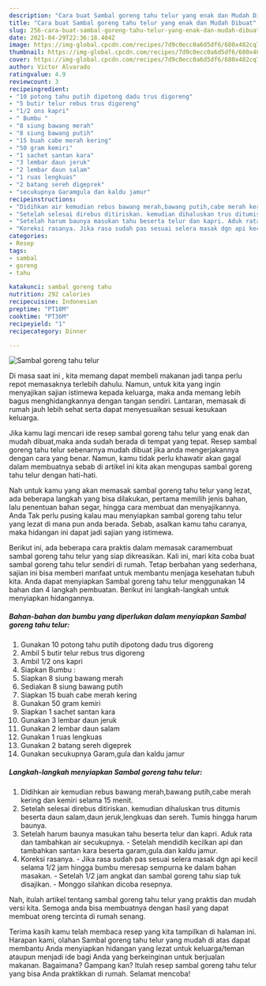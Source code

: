 ```yaml
---
description: "Cara buat Sambal goreng tahu telur yang enak dan Mudah Dibuat"
title: "Cara buat Sambal goreng tahu telur yang enak dan Mudah Dibuat"
slug: 256-cara-buat-sambal-goreng-tahu-telur-yang-enak-dan-mudah-dibuat
date: 2021-04-29T22:36:18.404Z
image: https://img-global.cpcdn.com/recipes/7d9c0ecc0a6d5df6/680x482cq70/sambal-goreng-tahu-telur-foto-resep-utama.jpg
thumbnail: https://img-global.cpcdn.com/recipes/7d9c0ecc0a6d5df6/680x482cq70/sambal-goreng-tahu-telur-foto-resep-utama.jpg
cover: https://img-global.cpcdn.com/recipes/7d9c0ecc0a6d5df6/680x482cq70/sambal-goreng-tahu-telur-foto-resep-utama.jpg
author: Victor Alvarado
ratingvalue: 4.9
reviewcount: 3
recipeingredient:
- "10 potong tahu putih dipotong dadu trus digoreng"
- "5 butir telur rebus trus digoreng"
- "1/2 ons kapri"
- " Bumbu "
- "8 siung bawang merah"
- "8 siung bawang putih"
- "15 buah cabe merah kering"
- "50 gram kemiri"
- "1 sachet santan kara"
- "3 lembar daun jeruk"
- "2 lembar daun salam"
- "1 ruas lengkuas"
- "2 batang sereh digeprek"
- "secukupnya Garamgula dan kaldu jamur"
recipeinstructions:
- "Didihkan air kemudian rebus bawang merah,bawang putih,cabe merah kering dan kemiri selama 15 menit."
- "Setelah selesai direbus ditiriskan. kemudian dihaluskan trus ditumis beserta daun salam,daun jeruk,lengkuas dan sereh. Tumis hingga harum baunya."
- "Setelah harum baunya masukan tahu beserta telur dan kapri. Aduk rata dan tambahkan air secukupnya. Setelah mendidih kecilkan api dan tambahkan santan kara beserta garam,gula.dan kaldu jamur."
- "Koreksi rasanya. Jika rasa sudah pas sesuai selera masak dgn api kecil selama 1/2 jam hingga bumbu meresap sempurna ke dalam bahan masakan. Setelah 1/2 jam angkat dan sambal goreng tahu siap tuk disajikan. Monggo silahkan dicoba resepnya."
categories:
- Resep
tags:
- sambal
- goreng
- tahu

katakunci: sambal goreng tahu 
nutrition: 292 calories
recipecuisine: Indonesian
preptime: "PT18M"
cooktime: "PT36M"
recipeyield: "1"
recipecategory: Dinner

---
```



![Sambal goreng tahu telur](https://img-global.cpcdn.com/recipes/7d9c0ecc0a6d5df6/680x482cq70/sambal-goreng-tahu-telur-foto-resep-utama.jpg)

Di masa  saat ini , kita memang dapat membeli makanan jadi tanpa perlu repot memasaknya terlebih dahulu. Namun, untuk kita yang ingin menyajikan sajian istimewa kepada keluarga, maka anda memang lebih bagus menghidangkannya dengan tangan sendiri. Lantaran, memasak di rumah jauh lebih sehat serta dapat menyesuaikan sesuai kesukaan keluarga.

Jika kamu lagi mencari ide resep sambal goreng tahu telur yang enak dan mudah dibuat,maka anda sudah berada di tempat yang tepat. Resep sambal goreng tahu telur  sebenarnya mudah dibuat jika anda mengerjakannya dengan cara yang benar. Namun, kamu tidak perlu khawatir akan gagal dalam membuatnya 
sebab di artikel ini kita akan mengupas sambal goreng tahu telur dengan hati-hati.  



Nah untuk kamu yang akan memasak sambal goreng tahu telur yang lezat, ada beberapa langkah yang bisa dilakukan, pertama memilih jenis bahan, lalu penentuan bahan segar, hingga cara membuat dan menyajikannya. Anda Tak perlu pusing kalau mau menyiapkan sambal goreng tahu telur yang lezat di mana pun anda berada. Sebab, asalkan kamu  tahu caranya, maka hidangan ini dapat jadi sajian yang istimewa.

Berikut ini, ada beberapa cara praktis  dalam memasak caramembuat sambal goreng tahu telur yang siap dikreasikan. Kali ini, mari kita coba buat sambal goreng tahu telur sendiri di rumah. Tetap berbahan yang sederhana, sajian ini bisa memberi manfaat untuk membantu menjaga kesehatan tubuh kita. Anda dapat menyiapkan Sambal goreng tahu telur menggunakan 14 bahan dan 4 langkah pembuatan. Berikut ini langkah-langkah untuk menyiapkan hidangannya.

<!--inarticleads1-->

##### Bahan-bahan dan bumbu yang diperlukan dalam menyiapkan Sambal goreng tahu telur:

1. Gunakan 10 potong tahu putih dipotong dadu trus digoreng
1. Ambil 5 butir telur rebus trus digoreng
1. Ambil 1/2 ons kapri
1. Siapkan  Bumbu :
1. Siapkan 8 siung bawang merah
1. Sediakan 8 siung bawang putih
1. Siapkan 15 buah cabe merah kering
1. Gunakan 50 gram kemiri
1. Siapkan 1 sachet santan kara
1. Gunakan 3 lembar daun jeruk
1. Gunakan 2 lembar daun salam
1. Gunakan 1 ruas lengkuas
1. Gunakan 2 batang sereh digeprek
1. Gunakan secukupnya Garam,gula dan kaldu jamur




<!--inarticleads2-->

##### Langkah-langkah menyiapkan Sambal goreng tahu telur:

1. Didihkan air kemudian rebus bawang merah,bawang putih,cabe merah kering dan kemiri selama 15 menit.
1. Setelah selesai direbus ditiriskan. kemudian dihaluskan trus ditumis beserta daun salam,daun jeruk,lengkuas dan sereh. Tumis hingga harum baunya.
1. Setelah harum baunya masukan tahu beserta telur dan kapri. Aduk rata dan tambahkan air secukupnya. - Setelah mendidih kecilkan api dan tambahkan santan kara beserta garam,gula.dan kaldu jamur.
1. Koreksi rasanya. - Jika rasa sudah pas sesuai selera masak dgn api kecil selama 1/2 jam hingga bumbu meresap sempurna ke dalam bahan masakan. - Setelah 1/2 jam angkat dan sambal goreng tahu siap tuk disajikan. - Monggo silahkan dicoba resepnya.




Nah, itulah artikel tentang  sambal goreng tahu telur  yang praktis dan mudah versi kita. Semoga anda bisa membuatnya dengan hasil yang dapat membuat oreng tercinta di rumah senang. 

Terima kasih kamu telah membaca resep yang kita tampilkan di halaman ini. Harapan kami, olahan  Sambal goreng tahu telur yang mudah di atas dapat membantu Anda menyiapkan hidangan yang lezat untuk keluarga/teman ataupun menjadi ide bagi Anda yang berkeinginan untuk berjualan makanan. Bagaimana? Gampang kan? Itulah resep sambal goreng tahu telur yang bisa Anda praktikkan di rumah. Selamat mencoba!

